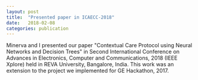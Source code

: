 ```yaml
---
layout: post
title:  "Presented paper in ICAECC-2018"
date:   2018-02-08
categories: publication
---
```


Minerva and I presented our paper "Contextual Care Protocol using Neural Networks and Decision Trees" in Second International Conference on Advances in Electronics, Computer and Communications, 2018 (IEEE Xplore) held in REVA University, Bangalore, India. This work was an extension to the project we implemented for GE Hackathon, 2017.
